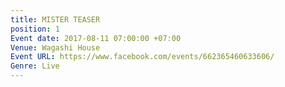 ```yaml
---
title: MISTER TEASER
position: 1
Event date: 2017-08-11 07:00:00 +07:00
Venue: Wagashi House
Event URL: https://www.facebook.com/events/662365460633606/
Genre: Live
---
```


